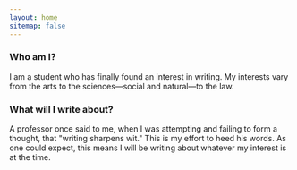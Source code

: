 ```yaml
---
layout: home
sitemap: false
---
```


### Who am I?
I am a student who has finally found an interest in writing. My interests vary from the arts to the sciences—social and natural—to the law.

### What will I write about?
A professor once said to me, when I was attempting and failing to form a thought, that "writing sharpens wit." This is my effort to heed his words. As one could expect, this means I will be writing about whatever my interest is at the time.
